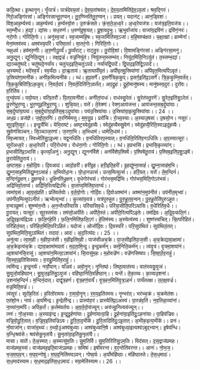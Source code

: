 

  
कदि॒त्था। इ॒त्थानॄन्। नॄँःपात्रं॑। पात्रं॑देवय॒तां। दे॒व॒य॒तांश्रव॑त्। दे॒व॒य॒तामिति॑दे॒व॒ऽय॒तां। श्रव॒द्गिरः॑। गिरो॒अङ्गि॑रसां। अङ्गि॑रसान्तु॒र॒ण्यन्। तु॒र॒ण्य्निति॑तु॒र॒ण्यन्।। प्रयत्। यदान॑ट्। आन॒ड्विशः॑। विश॒आह॒र्म्यस्य॑। आह॒र्म्यस्य॑। ह॒र्म्यस्यो॒रु। उ॒रुक्रं॑सते। क्रं॒स॒ते॒अ॒ध्व॒रे। अ॒ध्व॒रेयज॑त्रः। यज॑त्र॒इति॒यज॑त्रः।।  
स्त॒म्भी्॑ध। ह॒द्यां। द्यांसः। सध॒रुणं॑। ध॒रुणं॑प्रुषा॒यत्। प्रु॒षा॒यदृ॒भुः। ऋ॒भुर्वाजा॑य। वाजा॑य॒द्रवि॑णं। द्रवि॑णं॒नरः॑। नरो॒गोः। गोरिति॒गोः।। अनु॑स्व॒जां। स्व॒जाम्म॑हि॒षः। स्व॒जामिति॑स्व॒ऽजां। म॒हि॒षश्च॑क्षत। च॒क्ष॒तव्रां। व्राम्मेनां॑। मेनां॒मश्व॑स्य। अश्व॑स्य॒परि॑। परि॑मा॒तरं॑। मा॒तरं॒गोः। गिरिति॒गोः।।  
नक्ष्॒धवं॑। हव॑मरु॒णीः। अ॒रु॒णीःपू॒र्व्यं॑। पू॒र्व्यंराट्। राट्तु॒रः। तु॒रोवि॒शां। वि॒शामङ्गि॑रसां। अङ्गि॑रसा॒मनु॑। अनु॒द्यून्। द्यूनिति॒द्यून्।। तक्ष॒द्वज्रं॑। वज्रं॒नियु॑तं। नियु॑तन्त॒स्तम्भ॑त्। नियु॑त॒मिति॒निऽयु॑तं। त॒स्तम्भ॒द्यां। द्याञ्चतु॑ष्पदे। चतु॑ष्पदे॒नर्या॑य। चतुः॑पद॒इति॒चतुः॑ऽपदे। नर्या॑यद्वि॒पादे॑। द्वि॒पाद॒इति॑द्वि॒ऽपादे॑।।  
अ॒स्यमदे॑। मदे॑स्व॒र्यं॑। स्व॒र्यं॑दाः। दा॒ऋ॒ताय॑। ऋ॒तायापी॑वृतं। अपी॑वृतमु॒स्रिया॑णां। अपि॑वृत॒मित्यपि॑ऽवृतं। उ॒स्रिया॑णा॒मनी॑कं। अनी॑क॒मित्यनी॑कं।। य्ध॑। ह॒प्र॒सर्गे॑। प्र॒सर्गे॑त्रिक॒कुप्। प्र॒सर्ग॒इति॑प्र॒ऽसर्गे॑। त्रि॒क॒कुम्नि॒वर्त॑त्। त्रि॒क॒कुबिति॑त्रि॒ऽक॒कुप्। नि॒वर्त॒दप॑। नि॒वर्त॒दिति॑नि॒ऽवर्त॑त्। अप॒द्रुहः॑। द्रुहो॒मानु॑षस्य। मानु॑षस्य॒दुरः॑। दुरो॑वः। व॒रिति॑वः।।  
तुभ्यं॒पयः॑। पयो॒यत्। यत्पि॒तरौ॑। पि॒तरा॒वनी॑तां। अनी॑तां॒राधः॑। राध॑स्सु॒रेतः॑। सु॒रेत॑स्तु॒रणॆ॑। सु॒रेत॒इति॑सु॒ऽरेतः॑। तु॒रणॆ॑भु॒र॒ण्यू। भु॒र॒ण्यूइति॑भु॒र॒ण्यू।। शुचि॒यत्। यत्ते॑। ते॒रेक्णः॑। रेक्ण॒आय॑जन्त। आय॑जन्त॒सब॒र्दुघा॑याः। स॒ब॒र्दुघा॑या॒पयः॑। स॒ब॒र्दुघा॑या॒इति॑स॒बः॒ऽदुघा॑याः। पय॑उ॒स्रिया॑याः। उ॒स्रिया॑या॒इत्यु॒स्रिया॑याः।। 24 ।।  
अध॒प्र। प्रज॑ज्ञे। ज॒ज्ञे॒त॒रणिः॑। त॒रणि॑र्ममत्तु। म॒म॒त्तु॒प्र। प्ररो॑चि। रो॒च्य॒स्याः। अ॒स्याउ॒षसः॑। उ॒षसो॒न। नसूरः॑। सूर॒इति॒सूरः॑।। इन्दु॒र्येभिः॑। येभि॒राष्ट॑। आष्ट॒स्वेदु॑हव्यैः। स्वेदु॑हव्यैस्स्रु॒वेण॑। स्वेदु॑हव्यै॒रिति॒स्वऽइदु॑हव्यैः। स्रु॒वेण॑सिञ्चन्। सि॒ञ्चञ्ज॒रणा॑। ज॒रणा॒भि। अ॒भिधाम॑। धामेति॒धाम॑।।  
स्वि॒ध्मायत्। स्विध्मेति॑सु॒ऽइ॒ध्मा। यद्व॒नधि॑तिः। व॒नधि॑तिरप॒स्यात्। व॒नधि॑ति॒रिति॑व॒नऽधि॑तिः। अ॒प॒स्यात्सूरः॑। सूरो॑अध्व॒रे। अ॒ध्व॒रेपरि॑। परि॒रोध॑ना। रोध॑ना॒गोः। गोरिति॒गोः।। य्ध॑। ह॒प्रभासि॑। प्र॒भासि॒कृत्व्या॑न्। प्र॒भासीति॑प्र॒ऽभासि॑। कृत्व्याँ॒अनु॑। अनु॒द्यून्। द्यूनन॑र्विशे। अन॑र्विशेप॒श्विषे॑। प॒श्विषे॑तु॒राय॑। प॒श्विष॒इति॑प॒शु॒ऽइषे॑। तु॒रायेति॑तु॒राय॑।।  
अ॒ष्टाम॒हः। म॒होदि॒वः। दि॒वआदः॑। आदो॒हरी॑। हरी॑इ॒ह। हरी॒इति॒हरी॑। इ॒हद्यु॑म्ना॒साहं॑। द्यु॒म्ना॒साह॑म॒भि। द्यु॒म्न॒साह॒मिति॑द्यु॒म्न॒ऽसाहं॑। अ॒भियो॑धा॒नः। यो॒धा॒नउत्सं॑। उत्स॒मित्युत्सं॑।। हरिं॒यत्। यत्ते॑। ते॒म॒न्दिनं॑। म॒न्दिनं॑दु॒क्षन्। दु॒क्षन्वृ॒धे। धु॒क्ष्निति॑धु॒क्षन्। वृ॒धेगोर॑भसं। गोर॑भस॒मद्रि॑भिः। गोर॑भस॒मिति॒गोऽर॑भसं। अद्रि॑भिर्वा॒ताप्यं॑। अद्रि॑भि॒रित्यद्रि॑ऽभिः। वा॒ताप्य॒मिति॑वा॒ताप्यं॑।।  
त्वमा॑य॒सं। आ॒य॒सं॒प्रति॑। प्रति॑वर्तयोः। व॒र्त॒यो॒गोः। गोर्दि॒वः। दि॒वोअश्मा॑नं। अश्मा॑न॒मुप॑नीतं। उप॑नीत॒मृभ्वा॑। उप॑नीत॒मित्युप॑ऽनीतं। ऋभ्वेत्यृभ्वा॑।। कुत्सा॑य॒यत्र॑। यत्र॑पुरुहूत। पु॒रु॒हू॒त॒व॒न्वन्। पु॒रु॒हू॒तेति॑पुरुऽहूत। व॒न्वञ्छुष्णं॑। शुष्ण्म॑न॒न्तैः। अ॒न॒न्तैःपरि॑यासि। परि॑यासिव॒धैः। परि॑या॒सीति॒परि॑ऽयासि। व॒धैरिति॑व॒धैः।।  
पु॒रायत्। यत्सूरः॑। सूर॒स्तम॑सः। तम॑सो॒अपी॑तेः। अपी॑ते॒स्तं। अपी॑ते॒रित्यपि॑ऽइतेः। तम॑द्रिवः। अ॒द्रि॒वः॒फलि॒गं। अ॒द्रि॒व॒इत्य॑द्रिऽवः। फ॒लि॒गंहे॒तिं। फ॒लि॒गमिति॑फ॒लि॒ऽगं। हे॒तिम॑स्य। अ॒स्येत्य॑स्य।। शुष्ण॑स्यचित्। चि॒त्परि॑हितं। परि॑हितं॒यत्। परि॑हित॒मिति॒परि॑ऽहितं। यदोजः॑। ओजो॑दि॒वः। दि॒वस्परि॑। परि॒सुग्र॑थितं। सुग्र॑थितं॒तत्। सुग्र॑थित॒मिति॒सुऽग्र॑थितं। तदादः॑। आदः॑। अ॒द॒रित्य॑दः।। 25 ।।  
अनु॑त्वा। त्वा॒म॒ही। म॒हीपा॒ज॑सी। म॒हीइति॑म॒ही। पाज॑सीअच॒क्रे। पा॒ज॒सीइति॑पा॒ज॒सी। अ॒च॒क्रेद्यावा॒क्षामा॑। अ॒च॒क्रेइत्य॑च॒क्रे। द्यावा॒क्षामा॑मदतां। म॒द॒ता॒मि॒न्द्र॒। इ॒न्द्र॒कर्म॑न्। कर्म्॒निति॒कर्म॑न्।। त्वंवृ॒त्रं। वृ॒त्रमा॒शया॑नं। आ॒शया॑नंसि॒रासु॑। आ॒शया॑न॒मित्या॒ऽशया॑नं। सि॒रासु॑म॒हः। म॒होवज्रे॑ण। वज्रे॑णसिष्वपः। सि॒ष्व॒पो॒व॒राहुं॑। सि॒स्व॒प॒इति॑सिस्वपः। व॒राहु॒मिति॑व॒राहुं॑।।  
त्वमि॑न्द्र। इ॒न्द्र॒नर्यः॑। नर्यो॒यान्। याँअव॑। अवो॒नॄन्। नॄन्तिष्ठ॑। तिष्ठा॒वात॑स्य। वात॑स्यसु॒युजः॑। सु॒युजो॒वहि॑ष्ठान्। सु॒युज॒इति॑सु॒ऽयुजः॑। वहि॑ष्ठा॒निति॒वहि॑ष्ठान्।। यन्ते॑। ते॒का॒व्यः। का॒व्यउ॒शना॑। उ॒शना॑म॒न्दिनं॑। म॒न्दिनं॒दात्। दाद्वृ॑त्र॒हणं॑। वृ॑त्र॒हणं॒पार्यं॑। वृ॒त्र॒हन॒मिति॑वृ॒त्र॒ऽहनं॑। पार्यं॑ततक्ष। त॒त॒क्ष॒वज्रं॑। वज्र॒मिति॒वज्रं॑।।  
त्वंसूरः॑। सूरो॑ह॒रितः॑। ह॒रितो॑रामयः। रा॒म॒यो॒नॄन्। र॒म॒य॒इति॑रमयः। नॄन्भर॑त्। भर॑च्च॒क्रं। च॒क्रमेत॑शः। एत॑शो॒न। नायं। अ॒यमि॑न्द्र। इ॒न्द्रेती॑न्द्र।। प्रास्य॑पा॒रं। प्रास्येति॑प्र॒ऽअस्य॑। पा॒रन्न॑व॒तिं। न॒व॒तिन्ना॒व्या॑नां। ना॒व्या॑ना॒मपि॑। अपि॑क॒र्तं। क॒र्तम॑वर्तयः। अ॒व॒र्त॒यो॒य॑ज्यून्। अय॑ज्यू॒नित्यय॑ज्यून्।।  
त्व्नः॑। नो॒अ॒स्याः। अ॒स्याइ॑न्द्र। इ॒न्द्र॒दु॒र्हणा॑याः। दु॒र्हणा॑याःपा॒हि। दु॒र्हना॑या॒इति॑दुः॒ऽहना॑याः। पा॒हिव॑ज्रिवः। वज्रि॒वो॒दु॒रि॒तात्। व॒ज्रि॒व॒इति॑वज्रिऽवः। दु॒रि॒ता॒द॒भीके॑। दु॒रि॒तादिति॑दुः॒ऽइ॒तात्। अ॒भीक॒इत्य॒भीके॑।। प्रनः॑। नो॒वाजा॑न्। वाजा॑न्र॒थ्यः॑। र॒थ्यो॒३॒॑अश्व॑बुध्याः। अश्व॑बुध्यानि॒षे। अश्व॑बुध्या॒इत्यश्व॑ऽबुद्भ्यान्। इ॒षेय॑न्धि। य॒न्धि॒श्रव॑से। श्रव॑सेसू॒नृता॑यै। सू॒नृता॑या॒इति॑सू॒नृता॑यै।।  
मासा। साते॑। ते॒अ॒स्मत्। अ॒स्मत्सु॑म॒तिः। सु॒म॒तिर्वि। सु॒म॒तिरिति॑सु॒ऽम॒तिः। विद॑सत्। द॒स॒द्वाज॑प्रमहः। वाज॑प्रमह॒स्सं। वाज॑प्रमह॒इति॒वाज॑ऽप्रमहः। समिषः॑। इषो॑वरन्त। व॒र॒न्तेति॑वरन्त।। आनः॑। नो॒भ॒ज॒। भ॒ज॒म॒घ॒व॒न्। म॒घ॒व॒न्गोषु॑। म॒घ॒व्॒निति॑मघऽवन्। गोष्व॒र्यः। अ॒र्योमंहि॑ष्ठाः। मंहि॑ष्ठास्ते। ते॒स॒ध॒मादः॑। स॒ध॒माद॑स्याम। स॒ध॒माद॒इति॑स॒ध॒ऽमादः॑। स्या॒मेति॑स्याम।। 26 ।।  
